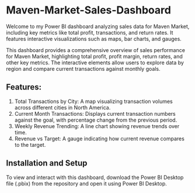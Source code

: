 # Maven-Market-Sales-Dashboard

Welcome to my Power BI dashboard analyzing sales data for Maven Market, including key metrics like total profit, transactions, and return rates. It features interactive visualizations such as maps, bar charts, and gauges.

This dashboard provides a comprehensive overview of sales performance for Maven Market, highlighting total profit, profit margin, return rates, and other key metrics. The interactive elements allow users to explore data by region and compare current transactions against monthly goals.

## Features:

1. Total Transactions by City: A map visualizing transaction volumes across different cities in North America.
2. Current Month Transactions: Displays current transaction numbers against the goal, with percentage change from the previous period.
3. Weekly Revenue Trending: A line chart showing revenue trends over time.
4. Revenue vs Target: A gauge indicating how current revenue compares to the target.

   

## Installation and Setup

To view and interact with this dashboard, download the Power BI Desktop file (.pbix) from the repository and open it using Power BI Desktop.
